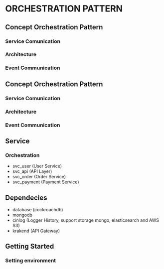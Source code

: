 # ORCHESTRATION PATTERN

## Concept Orchestration Pattern
### Service Comunication

### Architecture

### Event Communication

## Concept Orchestration Pattern
### Service Comunication
### Architecture
### Event Communication

## Service
### Orchestration
- svc_user (User Service)
- svc_api (API Layer)
- svc_order (Order Service)
- svc_payment (Payment Service)

## Dependecies
- database (cockroachdb)
- mongodb
- cinlog (Logger History, support storage mongo, elasticsearch and AWS S3)
- krakend (API Gateway)

## Getting Started
### Setting environment